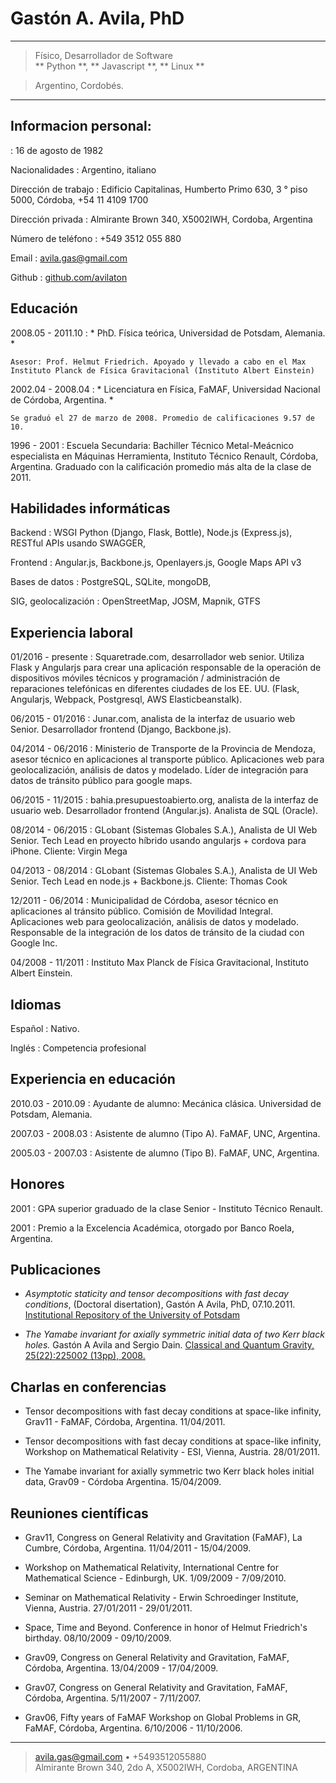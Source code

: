 Gastón A. Avila, PhD
=====================

---------------------------------------------------------------

> Físico, Desarrollador de Software \
> ** Python **, ** Javascript **, ** Linux **

> Argentino, Cordobés.

---------------------------------------------------------------


Informacion personal:
---------------------

: 16 de agosto de 1982

Nacionalidades
: Argentino, italiano

Dirección de trabajo
: Edificio Capitalinas, Humberto Primo 630, 3 ° piso
    5000, Córdoba, +54 11 4109 1700

Dirección privada
: Almirante Brown 340, X5002IWH, Cordoba, Argentina

Número de teléfono
: +549 3512 055 880

Email
: <avila.gas@gmail.com>

Github
: [github.com/avilaton](https://github.com/avilaton)


Educación
---------

2008.05 - 2011.10
: * PhD. Física teórica, Universidad de Potsdam, Alemania. *

    Asesor: Prof. Helmut Friedrich. Apoyado y llevado a cabo en el Max
    Instituto Planck de Física Gravitacional (Instituto Albert Einstein)

2002.04 - 2008.04
: * Licenciatura en Física, FaMAF, Universidad Nacional de Córdoba, Argentina. *

    Se graduó el 27 de marzo de 2008. Promedio de calificaciones 9.57 de 10.

1996 - 2001
: Escuela Secundaria: Bachiller Técnico Metal-Meácnico especialista en Máquinas
    Herramienta, Instituto Técnico Renault, Córdoba,
    Argentina. Graduado con la calificación promedio más alta de la clase de 2011.



Habilidades informáticas
------------------

Backend
: WSGI Python (Django, Flask, Bottle), Node.js (Express.js), RESTful APIs usando SWAGGER,

Frontend
: Angular.js, Backbone.js, Openlayers.js, Google Maps API v3

Bases de datos
: PostgreSQL, SQLite, mongoDB,

SIG, geolocalización
: OpenStreetMap, JOSM, Mapnik, GTFS


Experiencia laboral
---------------

01/2016 - presente
: Squaretrade.com, desarrollador web senior.
    Utiliza Flask y Angularjs para crear una aplicación responsable de la operación de dispositivos móviles
    técnicos y programación / administración de reparaciones telefónicas en diferentes ciudades de los EE. UU.
    (Flask, Angularjs, Webpack, Postgresql, AWS Elasticbeanstalk).

06/2015 - 01/2016
: Junar.com, analista de la interfaz de usuario web Senior.
    Desarrollador frontend (Django, Backbone.js).

04/2014 - 06/2016
: Ministerio de Transporte de la Provincia de Mendoza, asesor técnico en
    aplicaciones al transporte público. Aplicaciones web para geolocalización, análisis de datos y modelado.
    Líder de integración para datos de tránsito público para google maps.

06/2015 - 11/2015
: bahia.presupuestoabierto.org, analista de la interfaz de usuario web.
    Desarrollador frontend (Angular.js). Analista de SQL (Oracle).

08/2014 - 06/2015
: GLobant (Sistemas Globales S.A.), Analista de UI Web Senior.
    Tech Lead en proyecto híbrido usando angularjs + cordova para iPhone.
    Cliente: Virgin Mega

04/2013 - 08/2014
: GLobant (Sistemas Globales S.A.), Analista de UI Web Senior. Tech Lead en node.js + Backbone.js.
    Cliente: Thomas Cook

12/2011 - 06/2014
: Municipalidad de Córdoba, asesor técnico en aplicaciones al tránsito público.
    Comisión de Movilidad Integral. Aplicaciones web para geolocalización, análisis de datos y modelado.
    Responsable de la integración de los datos de tránsito de la ciudad con Google Inc.

04/2008 - 11/2011
: Instituto Max Planck de Física Gravitacional, Instituto Albert Einstein.



Idiomas
---------

Español
:   Nativo.

Inglés
:   Competencia profesional



Experiencia en educación
-------------------

2010.03 - 2010.09
: Ayudante de alumno: Mecánica clásica. Universidad de Potsdam, Alemania.

2007.03 - 2008.03
: Asistente de alumno (Tipo A). FaMAF, UNC, Argentina.

2005.03 - 2007.03
: Asistente de alumno (Tipo B). FaMAF, UNC, Argentina.


Honores
------

2001
: GPA superior graduado de la clase Senior - Instituto Técnico Renault.

2001
: Premio a la Excelencia Académica, otorgado por Banco Roela, Argentina.



Publicaciones
------------

- *Asymptotic staticity and tensor decompositions with fast decay conditions*,
(Doctoral disertation), Gastón A Avila, PhD, 07.10.2011.
[Institutional Repository of the University of Potsdam](http://opus.kobv.de/ubp/volltexte/2011/5404/)

- *The Yamabe invariant for axially symmetric initial data of two Kerr black
holes.* Gastón A Avila and Sergio Dain.
[Classical and Quantum Gravity, 25(22):225002 (13pp), 2008.](http://iopscience.iop.org/0264-9381/25/22/225002)



Charlas en conferencias
-----

- Tensor decompositions with fast decay conditions at space-like infinity,
Grav11 - FaMAF, Córdoba, Argentina. 11/04/2011.

- Tensor decompositions with fast decay conditions at space-like infinity,
Workshop on Mathematical Relativity - ESI, Vienna, Austria.
28/01/2011.

- The Yamabe invariant for axially symmetric two Kerr black holes initial data,
Grav09 - Córdoba Argentina. 15/04/2009.



Reuniones científicas
-------------------

- Grav11, Congress on General Relativity and Gravitation (FaMAF),
La Cumbre, Córdoba, Argentina. 11/04/2011 - 15/04/2009. 

- Workshop on Mathematical Relativity, International Centre for Mathematical
Science - Edinburgh, UK. 1/09/2009 - 7/09/2010.

- Seminar on Mathematical Relativity - Erwin Schroedinger Institute, Vienna,
Austria. 27/01/2011 - 29/01/2011.

- Space, Time and Beyond. Conference in honor of Helmut Friedrich's birthday.
08/10/2009 - 09/10/2009.

- Grav09, Congress on General Relativity and Gravitation, FaMAF, Córdoba,
Argentina. 13/04/2009 - 17/04/2009.

- Grav07, Congress on General Relativity and Gravitation, FaMAF, Córdoba,
Argentina. 5/11/2007 - 7/11/2007.

- Grav06, Fifty years of FaMAF Workshop on Global Problems in GR, FaMAF,
Córdoba, Argentina. 6/10/2006 - 11/10/2006.


---------------------------------------------------------------


> <avila.gas@gmail.com> • +5493512055880\
>  Almirante Brown 340, 2do A, X5002IWH, Cordoba, ARGENTINA
